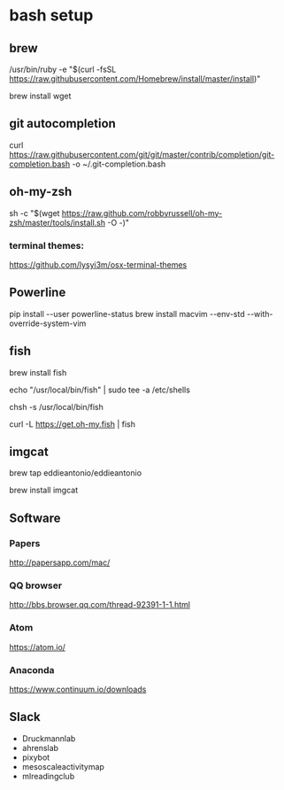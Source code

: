 # bash setup

## brew
/usr/bin/ruby -e "$(curl -fsSL https://raw.githubusercontent.com/Homebrew/install/master/install)"

brew install wget

## git autocompletion
curl https://raw.githubusercontent.com/git/git/master/contrib/completion/git-completion.bash -o ~/.git-completion.bash

## oh-my-zsh
sh -c "$(wget https://raw.github.com/robbyrussell/oh-my-zsh/master/tools/install.sh -O -)"

### terminal themes:
https://github.com/lysyi3m/osx-terminal-themes

## Powerline
pip install --user powerline-status
brew install macvim --env-std --with-override-system-vim

## fish
brew install fish

echo "/usr/local/bin/fish" | sudo tee -a /etc/shells

chsh -s /usr/local/bin/fish

curl -L https://get.oh-my.fish | fish

## imgcat
 brew tap eddieantonio/eddieantonio

 brew install imgcat 

## Software

### Papers
http://papersapp.com/mac/

### QQ browser
http://bbs.browser.qq.com/thread-92391-1-1.html

### Atom
https://atom.io/

### Anaconda
https://www.continuum.io/downloads

## Slack
* Druckmannlab
* ahrenslab
* pixybot
* mesoscaleactivitymap
* mlreadingclub
